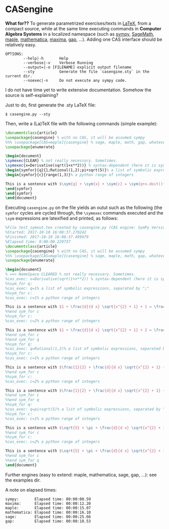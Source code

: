 # CASengine


**What for??** To generate parametrized exercises/texts in [LaTeX](https://en.wikipedia.org/wiki/LaTeX), from a compact source,
 while at the same time executing commands in **Computer Algebra Systems** in a localized namespace 
(such as 
[sympy](https://en.wikipedia.org/wiki/SymPy), 
[SageMath](https://en.wikipedia.org/wiki/SageMath), [maple](https://en.wikipedia.org/wiki/Maple_(software)), 
[mathematica](https://en.wikipedia.org/wiki/Mathematica), 
[maxima](https://en.wikipedia.org/wiki/Maxima_(software)),
[gap](https://en.wikipedia.org/wiki/GAP_(computer_algebra_system)), 
...). Adding one CAS interface should be relatively easy. 
 	 
```
OPTIONS:
        --help|-h       Help
        --verbose|-v    Verbose Running
        --output=|-o [FILENAME] explicit output filename
        --sty           Generate the file `casengine.sty` in the current dir.
        --noexec|-n     Do not execute any sympy code.
```


I do not have time yet to write extensive documentation. Somehow the source is self-explaining?  

Just to do, first generate the .sty LaTeX file:
```
$ casengine.py --sty
```

Then, write a (La)TeX file with the following commands (simple example):

```latex 
\documentclass{article}
\usepackage{casengine} % with no CAS, it will be assumed sympy
%%% \usepackage[CAS=maple]{casengine} % sage, maple, math, gap, whatever (see DEFAULT_OPTIONS in src)
\usepackage{enumerate}

\begin{document}
\symexec{CLEAR} % not really necessary. Sometimes.
\symexec{x=Derivative(sqrt(1+x**2))} % syntax-dependent (here it is sympy)
\begin{symfor}{q}{1;Rational(1,2);pi+sqrt(5)}% a list of symbolic expressions, separated by ";"
\begin{symfor}{c}{range(1,3)}% a python range of integers

This is a sentence with $\sym{q} + \sym{x} + \sym{c} = \sym{q+x.doit()+c}$.
\end{symfor}
\end{symfor}
\end{document}
```

Executing `casengine.py` on the file yields an outut such as the following
(the `symfor` cycles are cycled through,  the `\symexec` commands executed and the `\sym` expressions are latexified and printed, as follows:
```latex
%File test_symout.tex created by casengine.py (CAS engine: SymPy Version 0.7.4.1)
%Started: 2017-10-10 16:08:37.270242
%Finished: 2017-10-10 16:08:37.499979
%Elapsed time: 0:00:00.229737
\documentclass{article}
\usepackage{casengine} % with no CAS, it will be assumed sympy
%%% \usepackage[CAS=maple]{casengine} % sage, maple, math, gap, whatever (see DEFAULT_OPTIONS in src)
\usepackage{enumerate}

\begin{document}
% ==> NameSpace CLEARED % not really necessary. Sometimes.
%cas_exec: x=Derivative(sqrt(1+x**2)) % syntax-dependent (here it is sympy)
%%sym_for q:
%cas_exec: q=1% a list of symbolic expressions, separated by ";"
%%sym_for c:
%cas_exec: c=1% a python range of integers

This is a sentence with $1 + \frac{d}{d x} \sqrt{x^{2} + 1} + 1 = \frac{x}{\sqrt{x^{2} + 1}} + 2$.
%%end sym_for c
%%sym_for c:
%cas_exec: c=2% a python range of integers

This is a sentence with $1 + \frac{d}{d x} \sqrt{x^{2} + 1} + 2 = \frac{x}{\sqrt{x^{2} + 1}} + 3$.
%%end sym_for c
%%end sym_for q
%%sym_for q:
%cas_exec: q=Rational(1,2)% a list of symbolic expressions, separated by ";"
%%sym_for c:
%cas_exec: c=1% a python range of integers

This is a sentence with $\frac{1}{2} + \frac{d}{d x} \sqrt{x^{2} + 1} + 1 = \frac{x}{\sqrt{x^{2} + 1}} + \frac{3}{2}$.
%%end sym_for c
%%sym_for c:
%cas_exec: c=2% a python range of integers

This is a sentence with $\frac{1}{2} + \frac{d}{d x} \sqrt{x^{2} + 1} + 2 = \frac{x}{\sqrt{x^{2} + 1}} + \frac{5}{2}$.
%%end sym_for c
%%end sym_for q
%%sym_for q:
%cas_exec: q=pi+sqrt(5)% a list of symbolic expressions, separated by ";"
%%sym_for c:
%cas_exec: c=1% a python range of integers

This is a sentence with $\sqrt{5} + \pi + \frac{d}{d x} \sqrt{x^{2} + 1} + 1 = \frac{x}{\sqrt{x^{2} + 1}} + 1 + \sqrt{5} + \pi$.
%%end sym_for c
%%sym_for c:
%cas_exec: c=2% a python range of integers

This is a sentence with $\sqrt{5} + \pi + \frac{d}{d x} \sqrt{x^{2} + 1} + 2 = \frac{x}{\sqrt{x^{2} + 1}} + 2 + \sqrt{5} + \pi$.
%%end sym_for c
%%end sym_for q
\end{document}
```

Further engines (easy to extend: maple, mathematica, sage, gap, ...): see the examples dir. 

A note on elapsed times:

```
sympy:       Elapsed time: 00:00:00.59
maxima:      Elapsed time: 00:00:12.20
maple:       Elapsed time: 00:00:15.07
mathematica: Elapsed time: 00:00:16.10
sage:        Elapsed time: 00:00:25.66
gap:         Elapsed time: 00:00:18.53
```


